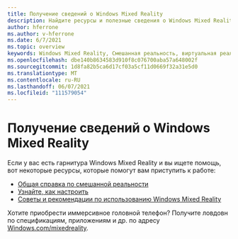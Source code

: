 ```yaml
---
title: Получение сведений о Windows Mixed Reality
description: Найдите ресурсы и полезные сведения о Windows Mixed Reality.
author: hferrone
ms.author: v-hferrone
ms.date: 6/7/2021
ms.topic: overview
keywords: Windows Mixed Reality, Смешанная реальность, виртуальная реальность, VR, MR,
ms.openlocfilehash: dbe140b8634583d910f8c076700aba57a648002f
ms.sourcegitcommit: 1d8fa82b5ca6d17cf03a5cf11d0669f32a31e5d0
ms.translationtype: MT
ms.contentlocale: ru-RU
ms.lasthandoff: 06/07/2021
ms.locfileid: "111579054"
---
```

# <a name="get-info-about-windows-mixed-reality"></a>Получение сведений о Windows Mixed Reality

Если у вас есть гарнитура Windows Mixed Reality и вы ищете помощь, вот некоторые ресурсы, которые помогут вам приступить к работе:

* [Общая справка по смешанной реальности](index.yml)
* [Узнайте, как настроить](set-up-windows-mixed-reality.md)
* [Советы и рекомендации по использованию Windows Mixed Reality](https://support.microsoft.com/tips/home)

Хотите приобрести иммерсивное головной телефон? Получите ловдовн по спецификациям, приложениям и др. по адресу [Windows.com/mixedreality](https://www.microsoft.com/mixed-reality/windows-mixed-reality?rtc=1).
